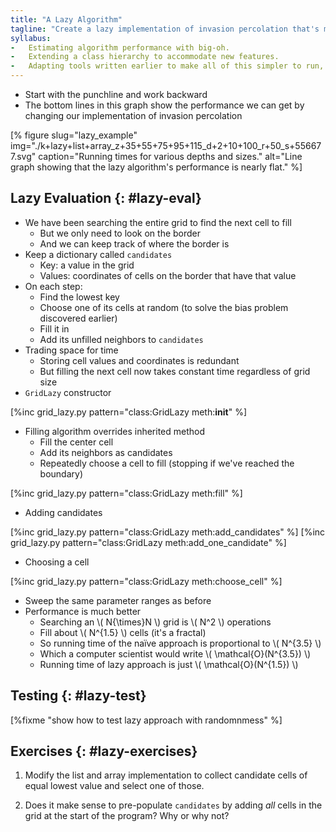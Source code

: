 ```yaml
---
title: "A Lazy Algorithm"
tagline: "Create a lazy implementation of invasion percolation that's much faster."
syllabus:
-   Estimating algorithm performance with big-oh.
-   Extending a class hierarchy to accommodate new features.
-   Adapting tools written earlier to make all of this simpler to run, test, and document.
---
```


-   Start with the punchline and work backward
-   The bottom lines in this graph show the performance we can get by changing our implementation of invasion percolation

[% figure
   slug="lazy_example"
   img="./k+lazy+list+array_z+35+55+75+95+115_d+2+10+100_r+50_s+556677.svg"
   caption="Running times for various depths and sizes."
   alt="Line graph showing that the lazy algorithm's performance is nearly flat."
%]

## Lazy Evaluation {: #lazy-eval}

-   We have been searching the entire grid to find the next cell to fill
    -   But we only need to look on the border
    -   And we can keep track of where the border is
-   Keep a dictionary called `candidates`
    -   Key: a value in the grid
    -   Values: coordinates of cells on the border that have that value
-   On each step:
    -   Find the lowest key
    -   Choose one of its cells at random (to solve the bias problem discovered earlier)
    -   Fill it in
    -   Add its unfilled neighbors to `candidates`
-   Trading space for time
    -   Storing cell values and coordinates is redundant
    -   But filling the next cell now takes constant time regardless of grid size
-   `GridLazy` constructor

[%inc grid_lazy.py pattern="class:GridLazy meth:__init__" %]

-   Filling algorithm overrides inherited method
    -   Fill the center cell
    -   Add its neighbors as candidates
    -   Repeatedly choose a cell to fill (stopping if we've reached the boundary)

[%inc grid_lazy.py pattern="class:GridLazy meth:fill" %]

-   Adding candidates

[%inc grid_lazy.py pattern="class:GridLazy meth:add_candidates" %]
[%inc grid_lazy.py pattern="class:GridLazy meth:add_one_candidate" %]

-   Choosing a cell

[%inc grid_lazy.py pattern="class:GridLazy meth:choose_cell" %]

-   Sweep the same parameter ranges as before
-   Performance is much better
    -   Searching an \\( N{\times}N \\) grid is \\( N^2 \\) operations
    -   Fill about \\( N^{1.5} \\) cells (it's a fractal)
    -   So running time of the naïve approach is proportional to \\( N^{3.5} \\)
    -   Which a computer scientist would write \\( \mathcal{O}(N^{3.5}) \\)
    -   Running time of lazy approach is just \\( \mathcal{O}(N^{1.5}) \\)

## Testing {: #lazy-test}

[%fixme "show how to test lazy approach with randomnmess" %]

## Exercises {: #lazy-exercises}

1.  Modify the list and array implementation to collect candidate cells of equal lowest value
    and select one of those.

1.  Does it make sense to pre-populate `candidates` by adding *all* cells in the grid
    at the start of the program?
    Why or why not?

